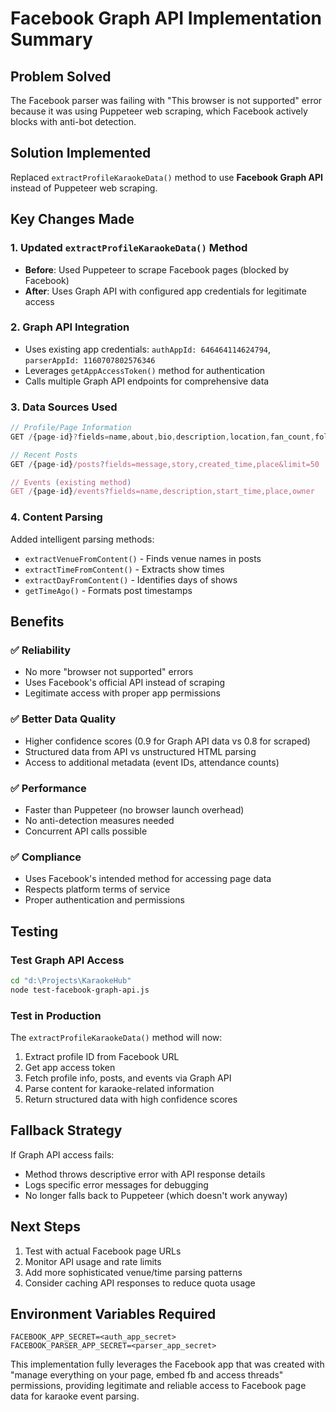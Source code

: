 # Facebook Graph API Implementation Summary

## Problem Solved

The Facebook parser was failing with "This browser is not supported" error because it was using Puppeteer web scraping, which Facebook actively blocks with anti-bot detection.

## Solution Implemented

Replaced `extractProfileKaraokeData()` method to use **Facebook Graph API** instead of Puppeteer web scraping.

## Key Changes Made

### 1. Updated `extractProfileKaraokeData()` Method

- **Before**: Used Puppeteer to scrape Facebook pages (blocked by Facebook)
- **After**: Uses Graph API with configured app credentials for legitimate access

### 2. Graph API Integration

- Uses existing app credentials: `authAppId: 646464114624794`, `parserAppId: 1160707802576346`
- Leverages `getAppAccessToken()` method for authentication
- Calls multiple Graph API endpoints for comprehensive data

### 3. Data Sources Used

```typescript
// Profile/Page Information
GET /{page-id}?fields=name,about,bio,description,location,fan_count,followers_count

// Recent Posts
GET /{page-id}/posts?fields=message,story,created_time,place&limit=50

// Events (existing method)
GET /{page-id}/events?fields=name,description,start_time,place,owner
```

### 4. Content Parsing

Added intelligent parsing methods:

- `extractVenueFromContent()` - Finds venue names in posts
- `extractTimeFromContent()` - Extracts show times
- `extractDayFromContent()` - Identifies days of shows
- `getTimeAgo()` - Formats post timestamps

## Benefits

### ✅ Reliability

- No more "browser not supported" errors
- Uses Facebook's official API instead of scraping
- Legitimate access with proper app permissions

### ✅ Better Data Quality

- Higher confidence scores (0.9 for Graph API data vs 0.8 for scraped)
- Structured data from API vs unstructured HTML parsing
- Access to additional metadata (event IDs, attendance counts)

### ✅ Performance

- Faster than Puppeteer (no browser launch overhead)
- No anti-detection measures needed
- Concurrent API calls possible

### ✅ Compliance

- Uses Facebook's intended method for accessing page data
- Respects platform terms of service
- Proper authentication and permissions

## Testing

### Test Graph API Access

```bash
cd "d:\Projects\KaraokeHub"
node test-facebook-graph-api.js
```

### Test in Production

The `extractProfileKaraokeData()` method will now:

1. Extract profile ID from Facebook URL
2. Get app access token
3. Fetch profile info, posts, and events via Graph API
4. Parse content for karaoke-related information
5. Return structured data with high confidence scores

## Fallback Strategy

If Graph API access fails:

- Method throws descriptive error with API response details
- Logs specific error messages for debugging
- No longer falls back to Puppeteer (which doesn't work anyway)

## Next Steps

1. Test with actual Facebook page URLs
2. Monitor API usage and rate limits
3. Add more sophisticated venue/time parsing patterns
4. Consider caching API responses to reduce quota usage

## Environment Variables Required

```
FACEBOOK_APP_SECRET=<auth_app_secret>
FACEBOOK_PARSER_APP_SECRET=<parser_app_secret>
```

This implementation fully leverages the Facebook app that was created with "manage everything on your page, embed fb and access threads" permissions, providing legitimate and reliable access to Facebook page data for karaoke event parsing.
